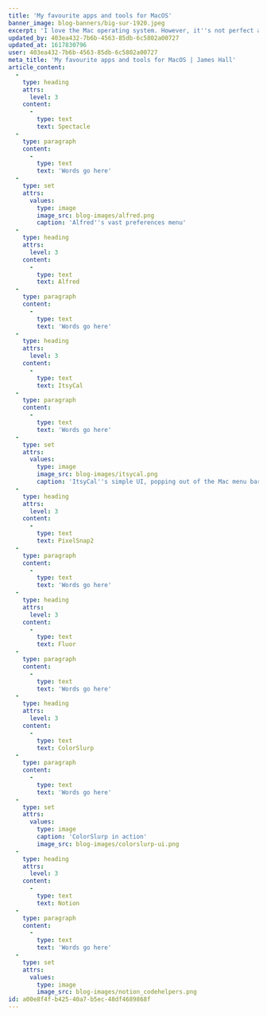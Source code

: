 ```yaml
---
title: 'My favourite apps and tools for MacOS'
banner_image: blog-banners/big-sur-1920.jpeg
excerpt: 'I love the Mac operating system. However, it''s not perfect and there''s always room for improvements. In this article I will share some of my favourite apps and tools that make life a little easier when working with MacOS.'
updated_by: 403ea432-7b6b-4563-85db-6c5802a00727
updated_at: 1617830796
user: 403ea432-7b6b-4563-85db-6c5802a00727
meta_title: 'My favourite apps and tools for MacOS | James Hall'
article_content:
  -
    type: heading
    attrs:
      level: 3
    content:
      -
        type: text
        text: Spectacle
  -
    type: paragraph
    content:
      -
        type: text
        text: 'Words go here'
  -
    type: set
    attrs:
      values:
        type: image
        image_src: blog-images/alfred.png
        caption: 'Alfred''s vast preferences menu'
  -
    type: heading
    attrs:
      level: 3
    content:
      -
        type: text
        text: Alfred
  -
    type: paragraph
    content:
      -
        type: text
        text: 'Words go here'
  -
    type: heading
    attrs:
      level: 3
    content:
      -
        type: text
        text: ItsyCal
  -
    type: paragraph
    content:
      -
        type: text
        text: 'Words go here'
  -
    type: set
    attrs:
      values:
        type: image
        image_src: blog-images/itsycal.png
        caption: 'ItsyCal''s simple UI, popping out of the Mac menu bar'
  -
    type: heading
    attrs:
      level: 3
    content:
      -
        type: text
        text: PixelSnap2
  -
    type: paragraph
    content:
      -
        type: text
        text: 'Words go here'
  -
    type: heading
    attrs:
      level: 3
    content:
      -
        type: text
        text: Fluor
  -
    type: paragraph
    content:
      -
        type: text
        text: 'Words go here'
  -
    type: heading
    attrs:
      level: 3
    content:
      -
        type: text
        text: ColorSlurp
  -
    type: paragraph
    content:
      -
        type: text
        text: 'Words go here'
  -
    type: set
    attrs:
      values:
        type: image
        caption: 'ColorSlurp in action'
        image_src: blog-images/colorslurp-ui.png
  -
    type: heading
    attrs:
      level: 3
    content:
      -
        type: text
        text: Notion
  -
    type: paragraph
    content:
      -
        type: text
        text: 'Words go here'
  -
    type: set
    attrs:
      values:
        type: image
        image_src: blog-images/notion_codehelpers.png
id: a00e8f4f-b425-40a7-b5ec-48df4689868f
---
```

